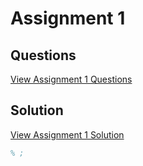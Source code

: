 # Assignment 1  

## Questions  
[ View Assignment 1 Questions](Assignment%201.pdf)  

## Solution 
[ View Assignment 1 Solution](Solution%201.m)  

```matlab
% ;
